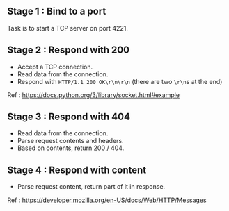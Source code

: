 ## Stage 1 : Bind to a port

Task is to start a TCP server on port 4221.

## Stage 2 : Respond with 200

- Accept a TCP connection.
- Read data from the connection.
- Respond with `HTTP/1.1 200 OK\r\n\r\n` (there are two `\r\n`s at the end)

Ref : https://docs.python.org/3/library/socket.html#example

## Stage 3 : Respond with 404

- Read data from the connection.
- Parse request contents and headers.
- Based on contents, return 200 / 404.

## Stage 4 : Respond with content

- Parse request content, return part of it in response.

Ref : https://developer.mozilla.org/en-US/docs/Web/HTTP/Messages
